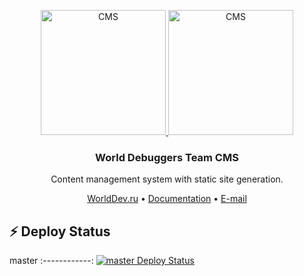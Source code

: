 <p align="center">
  <a href="https://primocms.org#gh-dark-mode-only" target="_blank">
    <img src="https://raw.githubusercontent.com/WorldDevelopersTeam/cms/master/static/logo.svg" alt="CMS" width="200px">
  </a>
  <a href="https://primocms.org#gh-light-mode-only" target="_blank">
    <img src="https://raw.githubusercontent.com/WorldDevelopersTeam/cms/master/static/logo-light.svg" alt="CMS" width="200px">
  </a>
</p>

<h3 align="center">World Debuggers Team CMS</h3>
<p align="center">Content management system with static site generation.</p>

<p align="center">
    <a href="https://worlddev.ru/">WorldDev.ru</a> •
    <a href="https://docs.primocms.org/">Documentation</a>  •
    <a href="mailto:support@worlddev.ru">E-mail</a>
</p>

## ⚡ Deploy Status

master
:------------:
[![master Deploy Status](https://api.netlify.com/api/v1/badges/ea564325-a977-41c7-b1d4-079bc796b99f/deploy-status)](https://app.netlify.com/sites/akaitcms/deploys)
